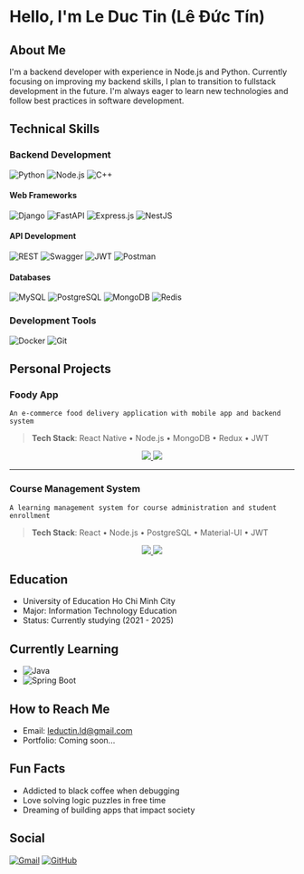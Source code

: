 # Hello, I'm Le Duc Tin (Lê Đức Tín)

## About Me
I'm a backend developer with experience in Node.js and Python. Currently focusing on improving my backend skills, I plan to transition to fullstack development in the future. I'm always eager to learn new technologies and follow best practices in software development.

## Technical Skills

### Backend Development
![Python](https://img.shields.io/badge/Python-3776AB?style=for-the-badge&logo=python&logoColor=white)
![Node.js](https://img.shields.io/badge/Node.js-339933?style=for-the-badge&logo=node.js&logoColor=white)
![C++](https://img.shields.io/badge/C++-00599C?style=for-the-badge&logo=c%2B%2B&logoColor=white)

#### Web Frameworks
![Django](https://img.shields.io/badge/Django-092E20?style=for-the-badge&logo=django&logoColor=white)
![FastAPI](https://img.shields.io/badge/FastAPI-009688?style=for-the-badge&logo=fastapi&logoColor=white)
![Express.js](https://img.shields.io/badge/Express.js-000000?style=for-the-badge&logo=express&logoColor=white)
![NestJS](https://img.shields.io/badge/NestJS-E0234E?style=for-the-badge&logo=nestjs&logoColor=white)

#### API Development
![REST](https://img.shields.io/badge/REST-02569B?style=for-the-badge&logo=rest&logoColor=white)
![Swagger](https://img.shields.io/badge/Swagger-85EA2D?style=for-the-badge&logo=swagger&logoColor=black)
![JWT](https://img.shields.io/badge/JWT-000000?style=for-the-badge&logo=json-web-tokens&logoColor=white)
![Postman](https://img.shields.io/badge/Postman-FF6C37?style=for-the-badge&logo=postman&logoColor=white)

#### Databases
![MySQL](https://img.shields.io/badge/MySQL-4479A1?style=for-the-badge&logo=mysql&logoColor=white)
![PostgreSQL](https://img.shields.io/badge/PostgreSQL-4169E1?style=for-the-badge&logo=postgresql&logoColor=white)
![MongoDB](https://img.shields.io/badge/MongoDB-47A248?style=for-the-badge&logo=mongodb&logoColor=white)
![Redis](https://img.shields.io/badge/Redis-DC382D?style=for-the-badge&logo=redis&logoColor=white)

### Development Tools
![Docker](https://img.shields.io/badge/Docker-2496ED?style=for-the-badge&logo=docker&logoColor=white)
![Git](https://img.shields.io/badge/Git-F05032?style=for-the-badge&logo=git&logoColor=white)

## Personal Projects

### Foody App
`An e-commerce food delivery application with mobile app and backend system`

> **Tech Stack**: React Native • Node.js • MongoDB • Redux • JWT

<div align="center">
  <a href="https://github.com/leductinjl/foody_app">
    <img src="https://github-readme-stats.vercel.app/api/pin/?username=leductinjl&repo=foody_app" />
  </a>
  <a href="https://github.com/leductinjl/foody_backend">
    <img src="https://github-readme-stats.vercel.app/api/pin/?username=leductinjl&repo=foody_backend" />
  </a>
</div>

---

### Course Management System
`A learning management system for course administration and student enrollment`

> **Tech Stack**: React • Node.js • PostgreSQL • Material-UI • JWT

<div align="center">
  <a href="https://github.com/leductinjl/course_management_frontend">
    <img src="https://github-readme-stats.vercel.app/api/pin/?username=leductinjl&repo=course_management_frontend" />
  </a>
  <a href="https://github.com/leductinjl/course_management_backend">
    <img src="https://github-readme-stats.vercel.app/api/pin/?username=leductinjl&repo=course_management_backend" />
  </a>
</div>

## Education
- University of Education Ho Chi Minh City
- Major: Information Technology Education
- Status: Currently studying (2021 - 2025)

## Currently Learning
- ![Java](https://img.shields.io/badge/Java-ED8B00?style=for-the-badge&logo=java&logoColor=white)
- ![Spring Boot](https://img.shields.io/badge/Spring_Boot-6DB33F?style=for-the-badge&logo=spring-boot&logoColor=white)

## How to Reach Me
- Email: [leductin.ld@gmail.com](mailto:leductin.ld@gmail.com)
- Portfolio: Coming soon...

## Fun Facts
- Addicted to black coffee when debugging
- Love solving logic puzzles in free time
- Dreaming of building apps that impact society

## Social
[![Gmail](https://img.shields.io/badge/Gmail-D14836?style=for-the-badge&logo=gmail&logoColor=white)](mailto:leductin.ld@gmail.com)
[![GitHub](https://img.shields.io/badge/GitHub-100000?style=for-the-badge&logo=github&logoColor=white)](https://github.com/leductinjl) 